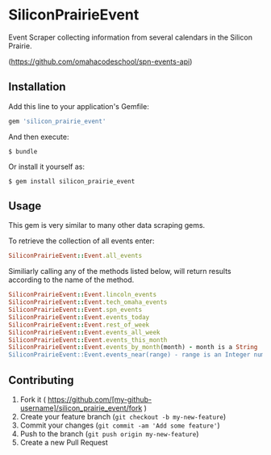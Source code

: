 # SiliconPrairieEvent
Event Scraper collecting information from several calendars in the Silicon Prairie.

(https://github.com/omahacodeschool/spn-events-api)

## Installation

Add this line to your application's Gemfile:

```ruby
gem 'silicon_prairie_event'
```

And then execute:

    $ bundle

Or install it yourself as:

    $ gem install silicon_prairie_event

## Usage

This gem is very similar to many other data scraping gems.

To retrieve the collection of all events enter:
```ruby
SiliconPrairieEvent::Event.all_events
```
Similiarly calling any of the methods listed below, will return results according to the name of the method.
```ruby
SiliconPrairieEvent::Event.lincoln_events
SiliconPrairieEvent::Event.tech_omaha_events
SiliconPrairieEvent::Event.spn_events
SiliconPrairieEvent::Event.events_today
SiliconPrairieEvent::Event.rest_of_week
SiliconPrairieEvent::Event.events_all_week
SiliconPrairieEvent::Event.events_this_month
SiliconPrairieEvent::Event.events_by_month(month) - month is a String '01', '02', '11, '12'.
SiliconPrairieEvent::Event.events_near(range) - range is an Integer num, 5 for five miles.
```
## Contributing

1. Fork it ( https://github.com/[my-github-username]/silicon_prairie_event/fork )
2. Create your feature branch (`git checkout -b my-new-feature`)
3. Commit your changes (`git commit -am 'Add some feature'`)
4. Push to the branch (`git push origin my-new-feature`)
5. Create a new Pull Request
